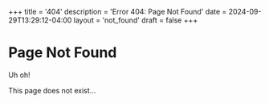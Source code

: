 +++
title = '404'
description = 'Error 404: Page Not Found'
date = 2024-09-29T13:29:12-04:00
layout = 'not_found'
draft = false
+++

# Page Not Found

Uh oh!

This page does not exist...
